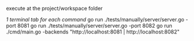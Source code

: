 execute at the project/workspace folder 

*1 terminal tab for each command*
    go run ./tests/manually/server/server.go -port 8081
    go run ./tests/manually/server/server.go -port 8082
    go run ./cmd/main.go -backends "http://localhost:8081 | http://localhost:8082"
